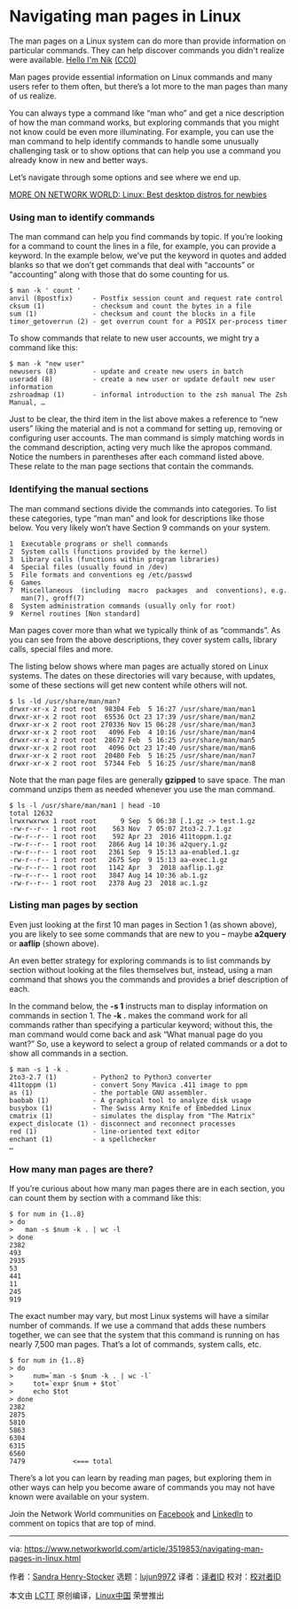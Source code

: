 [#]: collector: (lujun9972)
[#]: translator: ( )
[#]: reviewer: ( )
[#]: publisher: ( )
[#]: url: ( )
[#]: subject: (Navigating man pages in Linux)
[#]: via: (https://www.networkworld.com/article/3519853/navigating-man-pages-in-linux.html)
[#]: author: (Sandra Henry-Stocker https://www.networkworld.com/author/Sandra-Henry_Stocker/)

Navigating man pages in Linux
======
The man pages on a Linux system can do more than provide information on particular commands. They can help discover commands you didn't realize were available.
[Hello I'm Nik][1] [(CC0)][2]

Man pages provide essential information on Linux commands and many users refer to them often, but there’s a lot more to the man pages than many of us realize.

You can always type a command like “man who” and get a nice description of how the man command works, but exploring commands that you might not know could be even more illuminating. For example, you can use the man command to help identify commands to handle some unusually challenging task or to show options that can help you use a command you already know in new and better ways.

Let’s navigate through some options and see where we end up.

[MORE ON NETWORK WORLD: Linux: Best desktop distros for newbies][3]

### Using man to identify commands

The man command can help you find commands by topic. If you’re looking for a command to count the lines in a file, for example, you can provide a keyword. In the example below, we’ve put the keyword in quotes and added blanks so that we don’t get commands that deal with “accounts” or “accounting” along with those that do some counting for us.

```
$ man -k ' count '
anvil (8postfix)     - Postfix session count and request rate control
cksum (1)            - checksum and count the bytes in a file
sum (1)              - checksum and count the blocks in a file
timer_getoverrun (2) - get overrun count for a POSIX per-process timer
```

To show commands that relate to new user accounts, we might try a command like this:

```
$ man -k "new user"
newusers (8)         - update and create new users in batch
useradd (8)          - create a new user or update default new user information
zshroadmap (1)       - informal introduction to the zsh manual The Zsh Manual, …
```

Just to be clear, the third item in the list above makes a reference to “new users” liking the material and is not a command for setting up, removing or configuring user accounts. The man command is simply matching words in the command description, acting very much like the apropos command. Notice the numbers in parentheses after each command listed above. These relate to the man page sections that contain the commands.

### Identifying the manual sections

The man command sections divide the commands into categories. To list these categories, type “man man” and look for descriptions like those below. You very likely won’t have Section 9 commands on your system.

[][4]

```
1  Executable programs or shell commands
2  System calls (functions provided by the kernel)
3  Library calls (functions within program libraries)
4  Special files (usually found in /dev)
5  File formats and conventions eg /etc/passwd
6  Games
7  Miscellaneous  (including  macro  packages  and  conventions), e.g.
   man(7), groff(7)
8  System administration commands (usually only for root)
9  Kernel routines [Non standard]
```

Man pages cover more than what we typically think of as “commands”. As you can see from the above descriptions, they cover system calls, library calls, special files and more.

The listing below shows where man pages are actually stored on Linux systems. The dates on these directories will vary because, with updates, some of these sections will get new content while others will not.

```
$ ls -ld /usr/share/man/man?
drwxr-xr-x 2 root root  98304 Feb  5 16:27 /usr/share/man/man1
drwxr-xr-x 2 root root  65536 Oct 23 17:39 /usr/share/man/man2
drwxr-xr-x 2 root root 270336 Nov 15 06:28 /usr/share/man/man3
drwxr-xr-x 2 root root   4096 Feb  4 10:16 /usr/share/man/man4
drwxr-xr-x 2 root root  28672 Feb  5 16:25 /usr/share/man/man5
drwxr-xr-x 2 root root   4096 Oct 23 17:40 /usr/share/man/man6
drwxr-xr-x 2 root root  20480 Feb  5 16:25 /usr/share/man/man7
drwxr-xr-x 2 root root  57344 Feb  5 16:25 /usr/share/man/man8
```

Note that the man page files are generally **gzipped** to save space. The man command unzips them as needed whenever you use the man command.

```
$ ls -l /usr/share/man/man1 | head -10
total 12632
lrwxrwxrwx 1 root root      9 Sep  5 06:38 [.1.gz -> test.1.gz
-rw-r--r-- 1 root root    563 Nov  7 05:07 2to3-2.7.1.gz
-rw-r--r-- 1 root root    592 Apr 23  2016 411toppm.1.gz
-rw-r--r-- 1 root root   2866 Aug 14 10:36 a2query.1.gz
-rw-r--r-- 1 root root   2361 Sep  9 15:13 aa-enabled.1.gz
-rw-r--r-- 1 root root   2675 Sep  9 15:13 aa-exec.1.gz
-rw-r--r-- 1 root root   1142 Apr  3  2018 aaflip.1.gz
-rw-r--r-- 1 root root   3847 Aug 14 10:36 ab.1.gz
-rw-r--r-- 1 root root   2378 Aug 23  2018 ac.1.gz
```

### Listing man pages by section

Even just looking at the first 10 man pages in Section 1 (as shown above), you are likely to see some commands that are new to you – maybe **a2query** or **aaflip** (shown above).

An even better strategy for exploring commands is to list commands by section without looking at the files themselves but, instead, using a man command that shows you the commands and provides a brief description of each.

In the command below, the **-s 1** instructs man to display information on commands in section 1. The **-k .** makes the command work for all commands rather than specifying a particular keyword; without this, the man command would come back and ask “What manual page do you want?” So, use a keyword to select a group of related commands or a dot to show all commands in a section.

```
$ man -s 1 -k .
2to3-2.7 (1)         - Python2 to Python3 converter
411toppm (1)         - convert Sony Mavica .411 image to ppm
as (1)               - the portable GNU assembler.
baobab (1)           - A graphical tool to analyze disk usage
busybox (1)          - The Swiss Army Knife of Embedded Linux
cmatrix (1)          - simulates the display from "The Matrix"
expect_dislocate (1) - disconnect and reconnect processes
red (1)              - line-oriented text editor
enchant (1)          - a spellchecker
…
```

### How many man pages are there?

If you’re curious about how many man pages there are in each section, you can count them by section with a command like this:

```
$ for num in {1..8}
> do
>   man -s $num -k . | wc -l
> done
2382
493
2935
53
441
11
245
919
```

The exact number may vary, but most Linux systems will have a similar number of commands. If we use a command that adds these numbers together, we can see that the system that this command is running on has nearly 7,500 man pages. That’s a lot of commands, system calls, etc.

```
$ for num in {1..8}
> do
>     num=`man -s $num -k . | wc -l`
>     tot=`expr $num + $tot`
>     echo $tot
> done
2382
2875
5810
5863
6304
6315
6560
7479            <=== total
```

There’s a lot you can learn by reading man pages, but exploring them in other ways can help you become aware of commands you may not have known were available on your system.

Join the Network World communities on [Facebook][5] and [LinkedIn][6] to comment on topics that are top of mind.

--------------------------------------------------------------------------------

via: https://www.networkworld.com/article/3519853/navigating-man-pages-in-linux.html

作者：[Sandra Henry-Stocker][a]
选题：[lujun9972][b]
译者：[译者ID](https://github.com/译者ID)
校对：[校对者ID](https://github.com/校对者ID)

本文由 [LCTT](https://github.com/LCTT/TranslateProject) 原创编译，[Linux中国](https://linux.cn/) 荣誉推出

[a]: https://www.networkworld.com/author/Sandra-Henry_Stocker/
[b]: https://github.com/lujun9972
[1]: https://unsplash.com/photos/YiRQIglwYig
[2]: https://creativecommons.org/publicdomain/zero/1.0/
[3]: https://www.networkworld.com/slideshow/153439/linux-best-desktop-distros-for-newbies.html#tk.nww-infsb
[4]: https://www.networkworld.com/article/3440100/take-the-intelligent-route-with-consumption-based-storage.html?utm_source=IDG&utm_medium=promotions&utm_campaign=HPE21620&utm_content=sidebar ( Take the Intelligent Route with Consumption-Based Storage)
[5]: https://www.facebook.com/NetworkWorld/
[6]: https://www.linkedin.com/company/network-world
